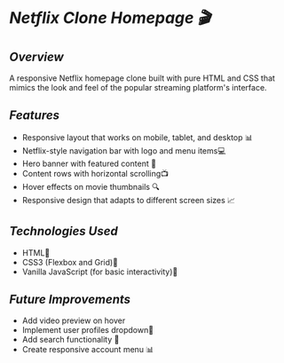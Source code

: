 # *Netflix Clone Homepage 🎬*

## *Overview*
A responsive Netflix homepage clone built with pure HTML and CSS that mimics the look and feel of the popular streaming platform's interface.

## *Features*
- Responsive layout that works on mobile, tablet, and desktop 📊
- Netflix-style navigation bar with logo and menu items💻
- Hero banner with featured content 🎥
- Content rows with horizontal scrolling📺 
- Hover effects on movie thumbnails 🔍
- Responsive design that adapts to different screen sizes 📈

## *Technologies Used*
- HTML🚀
- CSS3 (Flexbox and Grid)🎨 
- Vanilla JavaScript (for basic interactivity)🤖 

## *Future Improvements*
- Add video preview on hover 
- Implement user profiles dropdown👥 
- Add search functionality 🔎
- Create responsive account menu 📊
